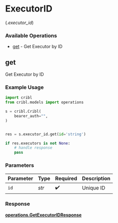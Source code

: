 # ExecutorID
(*.executor_id*)

### Available Operations

* [get](#get) - Get Executor by ID

## get

Get Executor by ID

### Example Usage

```python
import cribl
from cribl.models import operations

s = cribl.Cribl(
    bearer_auth="",
)


res = s.executor_id.get(id='string')

if res.executors is not None:
    # handle response
    pass
```

### Parameters

| Parameter          | Type               | Required           | Description        |
| ------------------ | ------------------ | ------------------ | ------------------ |
| `id`               | *str*              | :heavy_check_mark: | Unique ID          |


### Response

**[operations.GetExecutorIDResponse](../../models/operations/getexecutoridresponse.md)**

